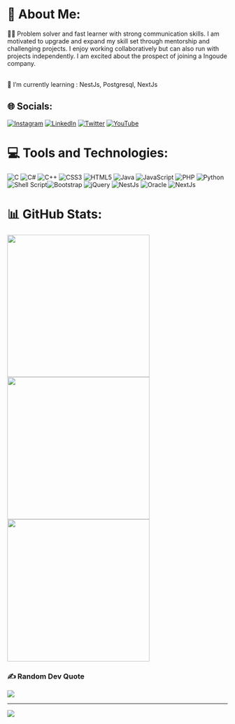 
# 💫 About Me:
🙋‍♂️ Problem solver and fast learner with strong communication skills. I am motivated to upgrade and expand my skill set through mentorship and challenging projects. I enjoy working collaboratively but can also run with projects independently. I am excited about the prospect of joining a Ingoude company.

<br>
🌱 I’m currently learning : NestJs, Postgresql, NextJs
<br>

## 🌐 Socials:
[![Instagram](https://img.shields.io/badge/Instagram-%23E4405F.svg?logo=Instagram&logoColor=white)](https://instagram.com/raselahmed1337) [![LinkedIn](https://img.shields.io/badge/LinkedIn-%230077B5.svg?logo=linkedin&logoColor=white)](https://linkedin.com/in/raselahmed1337) [![Twitter](https://img.shields.io/badge/Twitter-%231DA1F2.svg?logo=Twitter&logoColor=white)](https://twitter.com/raselahmed1337) [![YouTube](https://img.shields.io/badge/YouTube-%23FF0000.svg?logo=YouTube&logoColor=white)](https://youtube.com/c/raselahmed1337) 

# 💻 Tools and Technologies:
![C](https://img.shields.io/badge/c-%2300599C.svg?style=for-the-badge&logo=c&logoColor=white) ![C#](https://img.shields.io/badge/c%23-%23239120.svg?style=for-the-badge&logo=c-sharp&logoColor=white) ![C++](https://img.shields.io/badge/c++-%2300599C.svg?style=for-the-badge&logo=c%2B%2B&logoColor=white) ![CSS3](https://img.shields.io/badge/css3-%231572B6.svg?style=for-the-badge&logo=css3&logoColor=white) ![HTML5](https://img.shields.io/badge/html5-%23E34F26.svg?style=for-the-badge&logo=html5&logoColor=white) ![Java](https://img.shields.io/badge/java-%23ED8B00.svg?style=for-the-badge&logo=java&logoColor=white) ![JavaScript](https://img.shields.io/badge/javascript-%23323330.svg?style=for-the-badge&logo=javascript&logoColor=%23F7DF1E) ![PHP](https://img.shields.io/badge/php-%23777BB4.svg?style=for-the-badge&logo=php&logoColor=white) ![Python](https://img.shields.io/badge/python-3670A0?style=for-the-badge&logo=python&logoColor=ffdd54) ![Shell Script](https://img.shields.io/badge/shell_script-%23121011.svg?style=for-the-badge&logo=gnu-bash&logoColor=white)![Bootstrap](https://img.shields.io/badge/bootstrap-%23563D7C.svg?style=for-the-badge&logo=bootstrap&logoColor=white) ![jQuery](https://img.shields.io/badge/jquery-%230769AD.svg?style=for-the-badge&logo=jquery&logoColor=white) ![NestJs](https://img.shields.io/badge/nestjs-%23FF2D20.svg?style=for-the-badge&logo=nestjs&logoColor=white) ![Oracle](https://img.shields.io/badge/Oracle-F80000?style=for-the-badge&logo=oracle&logoColor=white) ![NextJs](https://img.shields.io/badge/nextjs-%23FF2D20.svg?style=for-the-badge&logo=nextjs&logoColor=white)

# 📊 GitHub Stats:
<a href="https://github.com/raselahmed1337/github-readme-stats">
  <img align="center" src="https://github-readme-stats.vercel.app/api/?username=raselahmed1337&&theme=dark&hide_border=false&include_all_commits=true&count_private=false&repo=github-readme-stats" width="325" />
</a>
<a href="https://github.com/raselahmed1337/convoychat">
  <img align="center" src="https://github-readme-stats.vercel.app/api/top-langs/?username=raselahmed1337&theme=dark&hide_border=false&include_all_commits=true&count_private=false&layout=compact" width="325" />
</a>
<a href="https://github.com/raselahmed1337/convoychat">
  <img align="center" src="https://github-readme-streak-stats.herokuapp.com/?user=raselahmed1337&theme=dark&hide_border=false" width="325" />
</a>

### ✍️ Random Dev Quote
![](https://quotes-github-readme.vercel.app/api?type=horizontal&theme=radical)

---
[![](https://visitcount.itsvg.in/api?id=raselahmed1337&icon=0&color=0)](https://visitcount.itsvg.in)
